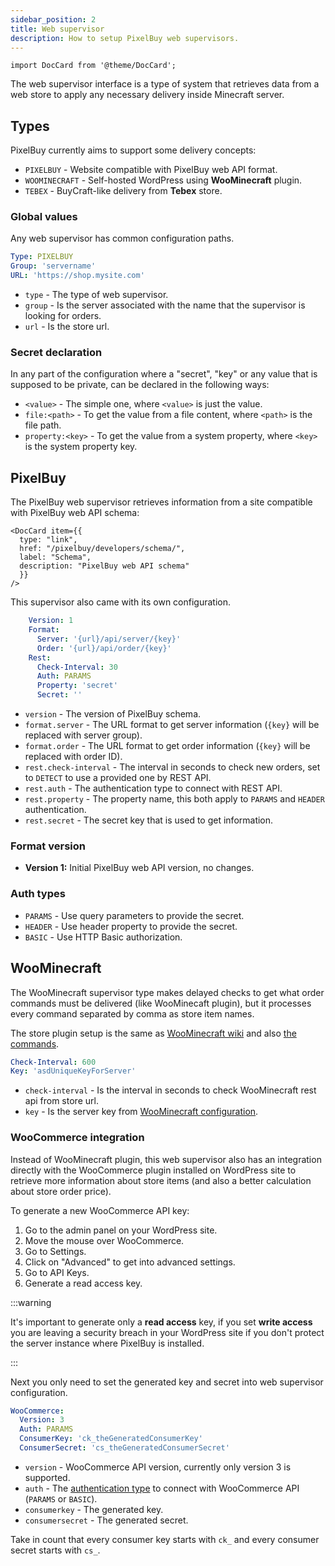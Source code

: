 ```yaml
---
sidebar_position: 2
title: Web supervisor
description: How to setup PixelBuy web supervisors.
---
```


```mdx-code-block
import DocCard from '@theme/DocCard';
```

The web supervisor interface is a type of system that retrieves data from a web store to apply any necessary delivery inside Minecraft server.

## Types

PixelBuy currently aims to support some delivery concepts:

* `PIXELBUY` - Website compatible with PixelBuy web API format.
* `WOOMINECRAFT` - Self-hosted WordPress using **WooMinecraft** plugin.
* `TEBEX` - BuyCraft-like delivery from **Tebex** store.

### Global values

Any web supervisor has common configuration paths.

```yaml
Type: PIXELBUY
Group: 'servername'
URL: 'https://shop.mysite.com'
```

* `type` - The type of web supervisor.
* `group` - Is the server associated with the name that the supervisor is looking for orders.
* `url` - Is the store url.

### Secret declaration

In any part of the configuration where a "secret", "key" or any value that is supposed to be private, can be declared in the following ways:

* `<value>` - The simple one, where `<value>` is just the value.
* `file:<path>` - To get the value from a file content, where `<path>` is the file path.
* `property:<key>` - To get the value from a system property, where `<key>` is the system property key.

## PixelBuy

The PixelBuy web supervisor retrieves information from a site compatible with PixelBuy web API schema:

```mdx-code-block
<DocCard item={{
  type: "link",
  href: "/pixelbuy/developers/schema/",
  label: "Schema",
  description: "PixelBuy web API schema"
  }}
/>
```

This supervisor also came with its own configuration.

```yaml
    Version: 1
    Format:
      Server: '{url}/api/server/{key}'
      Order: '{url}/api/order/{key}'
    Rest:
      Check-Interval: 30
      Auth: PARAMS
      Property: 'secret'
      Secret: ''
```

* `version` - The version of PixelBuy schema.
* `format.server` - The URL format to get server information (`{key}` will be replaced with server group).
* `format.order` - The URL format to get order information (`{key}` will be replaced with order ID).
* `rest.check-interval` - The interval in seconds to check new orders, set to `DETECT` to use a provided one by REST API.
* `rest.auth` - The authentication type to connect with REST API.
* `rest.property` - The property name, this both apply to `PARAMS` and `HEADER` authentication.
* `rest.secret` - The secret key that is used to get information.

### Format version

* **Version 1:** Initial PixelBuy web API version, no changes.

### Auth types

* `PARAMS` - Use query parameters to provide the secret.
* `HEADER` - Use header property to provide the secret.
* `BASIC` - Use HTTP Basic authorization.

## WooMinecraft

The WooMinecraft supervisor type makes delayed checks to get what order commands must be delivered (like WooMinecaft plugin), but it processes every command separated by comma as store item names.

The store plugin setup is the same as [WooMinecraft wiki](https://github.com/WooMinecraft/WooMinecraft/wiki/Step-2:-Setting-up-the-wordpress-side) and also [the commands](https://github.com/WooMinecraft/WooMinecraft/wiki/Step-3:-Creating-A-Package).

```yaml
Check-Interval: 600
Key: 'asdUniqueKeyForServer'
```

* `check-interval` - Is the interval in seconds to check WooMinecraft rest api from store url.
* `key` - Is the server key from [WooMinecraft configuration](https://github.com/WooMinecraft/WooMinecraft/wiki/Step-2:-Setting-up-the-wordpress-side).

### WooCommerce integration

Instead of WooMinecraft plugin, this web supervisor also has an integration directly with the WooCommerce plugin installed on WordPress site to retrieve more information about store items (and also a better calculation about store order price).

To generate a new WooCommerce API key:

1. Go to the admin panel on your WordPress site.
2. Move the mouse over WooCommerce.
3. Go to Settings.
4. Click on "Advanced" to get into advanced settings.
5. Go to API Keys.
6. Generate a read access key.

:::warning

It's important to generate only a **read access** key, if you set **write access** you are leaving a security breach in your WordPress site if you don't protect the server instance where PixelBuy is installed.

:::

Next you only need to set the generated key and secret into web supervisor configuration.

```yaml
WooCommerce:
  Version: 3
  Auth: PARAMS
  ConsumerKey: 'ck_theGeneratedConsumerKey'
  ConsumerSecret: 'cs_theGeneratedConsumerSecret'
```

* `version` - WooCommerce API version, currently only version 3 is supported.
* `auth` - The [authentication type](https://woocommerce.github.io/woocommerce-rest-api-docs/#authentication-over-https) to connect with WooCommerce API (`PARAMS` or `BASIC`).
* `consumerkey` - The generated key.
* `consumersecret` - The generated secret.

Take in count that every consumer key starts with `ck_` and every consumer secret starts with `cs_`.